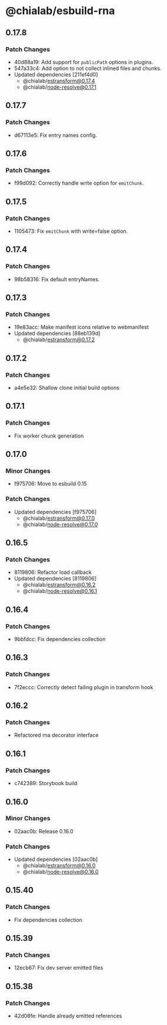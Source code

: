 # @chialab/esbuild-rna

## 0.17.8

### Patch Changes

- 40d88a19: Add support for `publicPath` options in plugins.
- 547a33c4: Add option to not collect inlined files and chunks.
- Updated dependencies [211ef4d0]
  - @chialab/estransform@0.17.4
  - @chialab/node-resolve@0.17.1

## 0.17.7

### Patch Changes

- d67113e5: Fix entry names config.

## 0.17.6

### Patch Changes

- f99d092: Correctly handle write option for `emitChunk`.

## 0.17.5

### Patch Changes

- 1105473: Fix `emitChunk` with write=false option.

## 0.17.4

### Patch Changes

- 98b58316: Fix default entryNames.

## 0.17.3

### Patch Changes

- 19e83acc: Make manifest icons relative to webmanifest
- Updated dependencies [88eb139d]
  - @chialab/estransform@0.17.2

## 0.17.2

### Patch Changes

- a4e5e32: Shallow clone initial build options

## 0.17.1

### Patch Changes

- Fix worker chunk generation

## 0.17.0

### Minor Changes

- f975706: Move to esbuild 0.15

### Patch Changes

- Updated dependencies [f975706]
  - @chialab/estransform@0.17.0
  - @chialab/node-resolve@0.17.0

## 0.16.5

### Patch Changes

- 8119806: Refactor load callback
- Updated dependencies [8119806]
  - @chialab/estransform@0.16.2
  - @chialab/node-resolve@0.16.1

## 0.16.4

### Patch Changes

- 9bbfdcc: Fix dependencies collection

## 0.16.3

### Patch Changes

- 7f2eccc: Correctly detect failing plugin in transform hook

## 0.16.2

### Patch Changes

- Refactored rna decorator interface

## 0.16.1

### Patch Changes

- c742389: Storybook build

## 0.16.0

### Minor Changes

- 02aac0b: Release 0.16.0

### Patch Changes

- Updated dependencies [02aac0b]
  - @chialab/estransform@0.16.0
  - @chialab/node-resolve@0.16.0

## 0.15.40

### Patch Changes

- Fix dependencies collection

## 0.15.39

### Patch Changes

- 12ecb67: Fix dev server emitted files

## 0.15.38

### Patch Changes

- 42d08fe: Handle already emitted references
